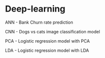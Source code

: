 # Deep-learning

ANN - Bank Churn rate prediction

CNN - Dogs vs cats image classification model

PCA - Logistic regression model with PCA

LDA - Logistic regression model with LDA
